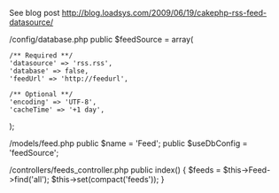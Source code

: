 See blog post http://blog.loadsys.com/2009/06/19/cakephp-rss-feed-datasource/

/config/database.php
public $feedSource = array(

	/** Required **/
	'datasource' => 'rss.rss',
	'database' => false,
	'feedUrl' => 'http://feedurl',
	
	/** Optional **/
	'encoding' => 'UTF-8',
	'cacheTime' => '+1 day',
);

/models/feed.php
public $name = 'Feed';
public $useDbConfig = 'feedSource';

/controllers/feeds_controller.php
public index() {
	$feeds = $this->Feed->find('all');
	$this->set(compact('feeds'));
}